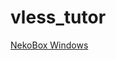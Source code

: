 # vless_tutor
[NekoBox Windows](https://github.com/matt14509/vless_tutor/blob/main/client_tutor/NekoBoxWin)
